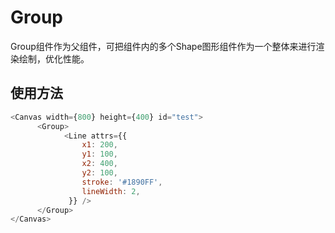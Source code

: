# Group



Group组件作为父组件，可把组件内的多个Shape图形组件作为一个整体来进行渲染绘制，优化性能。

## 使用方法

```js
<Canvas width={800} height={400} id="test">
      <Group>
            <Line attrs={{
                x1: 200,
                y1: 100,
                x2: 400,
                y2: 100,
                stroke: '#1890FF',
                lineWidth: 2,
             }} />
      </Group>
</Canvas>
```
